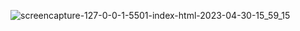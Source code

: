 ![screencapture-127-0-0-1-5501-index-html-2023-04-30-15_59_15](https://user-images.githubusercontent.com/121231314/235348239-85f68568-9ffa-4863-aa49-802248bac9d3.png)
